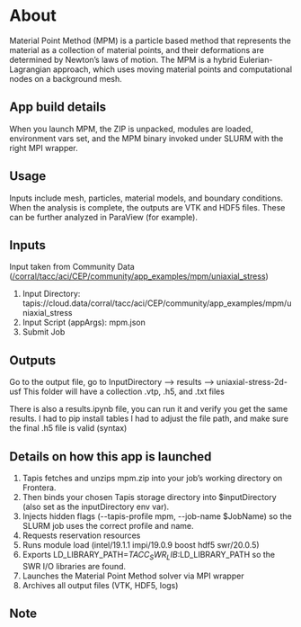 # About
Material Point Method (MPM) is a particle based method that represents the material as a collection of material points, 
and their deformations are determined by Newton’s laws of motion. The MPM is a hybrid Eulerian-Lagrangian approach, 
which uses moving material points and computational nodes on a background mesh.

## App build details
When you launch MPM, the ZIP is unpacked, modules are loaded, environment vars set, and the MPM binary invoked under SLURM with the right MPI wrapper.

## Usage
Inputs include mesh, particles, material models, and boundary conditions.
When the analysis is complete, the outputs are VTK and HDF5 files. These can be further analyzed in ParaView (for example).

## Inputs
Input taken from Community Data ([/corral/tacc/aci/CEP/community/app_examples/mpm/uniaxial_stress](https://cep.tacc.utexas.edu/workbench/data/tapis/community/cloud.data/corral/tacc/aci/CEP/community/app_examples/mpm/uniaxial_stress/))

1. Input Directory: tapis://cloud.data/corral/tacc/aci/CEP/community/app_examples/mpm/uniaxial_stress
2. Input Script (appArgs): mpm.json
3. Submit Job

## Outputs

Go to the output file, go to InputDirectory --> results --> uniaxial-stress-2d-usf
This folder will have a collection .vtp, .h5, and .txt files

There is also a results.ipynb file, you can run it and verify you get the same results.
    I had to pip install tables
    I had to adjust the file path, and make sure the final .h5 file is valid (syntax)

## Details on how this app is launched
1. Tapis fetches and unzips mpm.zip into your job’s working directory on Frontera.
2. Then binds your chosen Tapis storage directory into $inputDirectory (also set as the inputDirectory env var).
3. Injects hidden flags (--tapis-profile mpm, --job-name $JobName) so the SLURM job uses the correct profile and name.
4. Requests reservation resources 
5. Runs module load (intel/19.1.1 impi/19.0.9 boost hdf5 swr/20.0.5)
6. Exports LD_LIBRARY_PATH=$TACC_SWR_LIB:$LD_LIBRARY_PATH so the SWR I/O libraries are found.
7. Launches the Material Point Method solver via MPI wrapper
8. Archives all output files (VTK, HDF5, logs)

## Note
